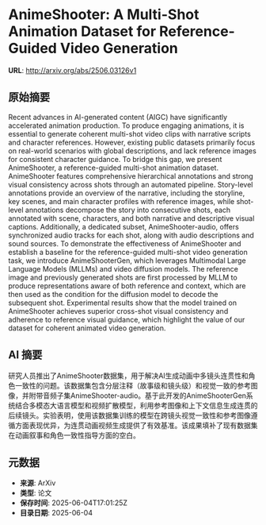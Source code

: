 # AnimeShooter: A Multi-Shot Animation Dataset for Reference-Guided Video Generation

**URL**: http://arxiv.org/abs/2506.03126v1

## 原始摘要

Recent advances in AI-generated content (AIGC) have significantly accelerated
animation production. To produce engaging animations, it is essential to
generate coherent multi-shot video clips with narrative scripts and character
references. However, existing public datasets primarily focus on real-world
scenarios with global descriptions, and lack reference images for consistent
character guidance. To bridge this gap, we present AnimeShooter, a
reference-guided multi-shot animation dataset. AnimeShooter features
comprehensive hierarchical annotations and strong visual consistency across
shots through an automated pipeline. Story-level annotations provide an
overview of the narrative, including the storyline, key scenes, and main
character profiles with reference images, while shot-level annotations
decompose the story into consecutive shots, each annotated with scene,
characters, and both narrative and descriptive visual captions. Additionally, a
dedicated subset, AnimeShooter-audio, offers synchronized audio tracks for each
shot, along with audio descriptions and sound sources. To demonstrate the
effectiveness of AnimeShooter and establish a baseline for the reference-guided
multi-shot video generation task, we introduce AnimeShooterGen, which leverages
Multimodal Large Language Models (MLLMs) and video diffusion models. The
reference image and previously generated shots are first processed by MLLM to
produce representations aware of both reference and context, which are then
used as the condition for the diffusion model to decode the subsequent shot.
Experimental results show that the model trained on AnimeShooter achieves
superior cross-shot visual consistency and adherence to reference visual
guidance, which highlight the value of our dataset for coherent animated video
generation.


## AI 摘要

研究人员推出了AnimeShooter数据集，用于解决AI生成动画中多镜头连贯性和角色一致性的问题。该数据集包含分层注释（故事级和镜头级）和视觉一致的参考图像，并附带音频子集AnimeShooter-audio。基于此开发的AnimeShooterGen系统结合多模态大语言模型和视频扩散模型，利用参考图像和上下文信息生成连贯的后续镜头。实验表明，使用该数据集训练的模型在跨镜头视觉一致性和参考图像遵循方面表现优异，为连贯动画视频生成提供了有效基准。该成果填补了现有数据集在动画叙事和角色一致性指导方面的空白。

## 元数据

- **来源**: ArXiv
- **类型**: 论文
- **保存时间**: 2025-06-04T17:01:25Z
- **目录日期**: 2025-06-04
